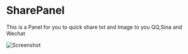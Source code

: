 # SharePanel
This is a Panel for you to quick share txt and Image to you QQ,Sina and Wechat 

![Screenshot](https://github.com/XandyWang/SharePanel/raw/master/Screenshot/Screenshot.jpg)
